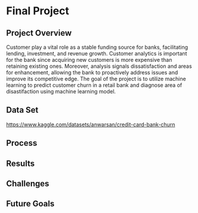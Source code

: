 # Final Project

## Project Overview  
Customer play a vital role as a stable funding source for banks, facilitating lending, investment, and revenue growth. Customer analytics is important for the bank since acquiring new customers is more expensive than retaining existing ones. Moreover, analysis signals dissatisfaction and areas for enhancement, allowing the bank to proactively address issues and improve its competitive edge. 
The goal of the project is to utilize machine learning to predict customer churn in a retail bank and diagnose area of disastifaction using machine learning model.


## Data Set
https://www.kaggle.com/datasets/anwarsan/credit-card-bank-churn

## Process




## Results


## Challenges 

## Future Goals




